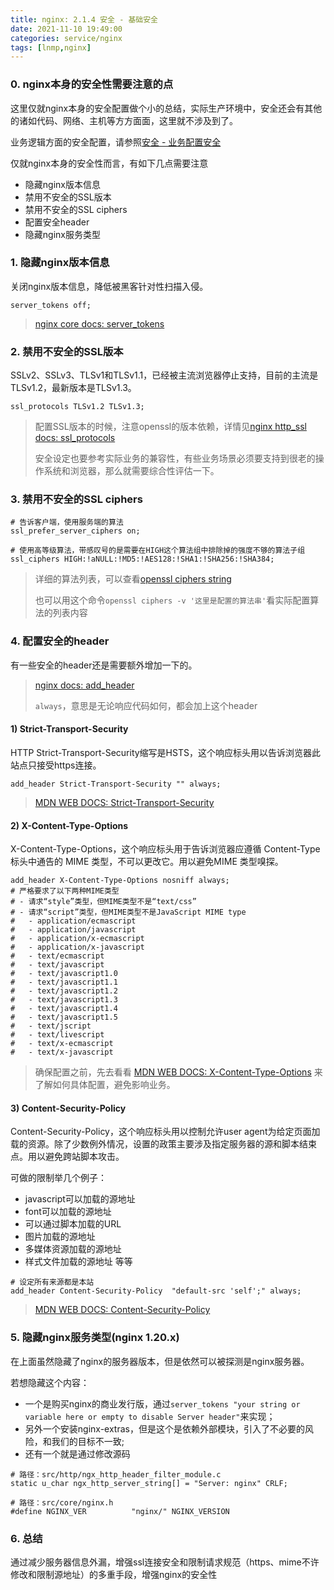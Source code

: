 ```yaml
---
title: nginx: 2.1.4 安全 - 基础安全
date: 2021-11-10 19:49:00
categories: service/nginx
tags: [lnmp,nginx]
---
```


### 0. nginx本身的安全性需要注意的点
这里仅就nginx本身的安全配置做个小的总结，实际生产环境中，安全还会有其他的诸如代码、网络、主机等方方面面，这里就不涉及到了。

业务逻辑方面的安全配置，请参照[安全 - 业务配置安全](/servie/nginx/nginx_2.1.4_configuration_security_config.html)

仅就nginx本身的安全性而言，有如下几点需要注意
- 隐藏nginx版本信息
- 禁用不安全的SSL版本
- 禁用不安全的SSL ciphers
- 配置安全header
- 隐藏nginx服务类型

### 1. 隐藏nginx版本信息
关闭nginx版本信息，降低被黑客针对性扫描入侵。

```
server_tokens off;
```

> [nginx core docs: server_tokens](http://nginx.org/en/docs/http/ngx_http_core_module.html#server_tokens)

### 2. 禁用不安全的SSL版本
SSLv2、SSLv3、TLSv1和TLSv1.1，已经被主流浏览器停止支持，目前的主流是TLSv1.2，最新版本是TLSv1.3。

```
ssl_protocols TLSv1.2 TLSv1.3;
```

> 配置SSL版本的时候，注意openssl的版本依赖，详情见[nginx http_ssl docs: ssl_protocols](http://nginx.org/en/docs/http/ngx_http_ssl_module.html#ssl_protocols)
>
> 安全设定也要参考实际业务的兼容性，有些业务场景必须要支持到很老的操作系统和浏览器，那么就需要综合性评估一下。

### 3. 禁用不安全的SSL ciphers

```
# 告诉客户端，使用服务端的算法
ssl_prefer_server_ciphers on;

# 使用高等级算法，带感叹号的是需要在HIGH这个算法组中排除掉的强度不够的算法子组
ssl_ciphers HIGH:!aNULL:!MD5:!AES128:!SHA1:!SHA256:!SHA384;
```

> 详细的算法列表，可以查看[openssl ciphers string](https://www.openssl.org/docs/man1.0.2/man1/ciphers)
>
> 也可以用这个命令`openssl ciphers -v '这里是配置的算法串'`看实际配置算法的列表内容

### 4. 配置安全的header
有一些安全的header还是需要额外增加一下的。

> [nginx docs: add_header](http://nginx.org/en/docs/http/ngx_http_headers_module.html#add_header)
>
> `always`，意思是无论响应代码如何，都会加上这个header

#### 1) Strict-Transport-Security
HTTP Strict-Transport-Security缩写是HSTS，这个响应标头用以告诉浏览器此站点只接受https连接。

```
add_header Strict-Transport-Security "" always;
```

> [MDN WEB DOCS: Strict-Transport-Security](https://developer.mozilla.org/en-US/docs/Web/HTTP/Headers/Strict-Transport-Security)

#### 2) X-Content-Type-Options
X-Content-Type-Options，这个响应标头用于告诉浏览器应遵循 Content-Type 标头中通告的 MIME 类型，不可以更改它。用以避免MIME 类型嗅探。

```
add_header X-Content-Type-Options nosniff always;
# 严格要求了以下两种MIME类型
# - 请求“style”类型，但MIME类型不是“text/css”
# - 请求“script”类型，但MIME类型不是JavaScript MIME type
#   - application/ecmascript
#   - application/javascript
#   - application/x-ecmascript
#   - application/x-javascript
#   - text/ecmascript
#   - text/javascript
#   - text/javascript1.0
#   - text/javascript1.1
#   - text/javascript1.2
#   - text/javascript1.3
#   - text/javascript1.4
#   - text/javascript1.5
#   - text/jscript
#   - text/livescript
#   - text/x-ecmascript
#   - text/x-javascript
```

> 确保配置之前，先去看看 [MDN WEB DOCS: X-Content-Type-Options](https://developer.mozilla.org/zh-CN/docs/Web/HTTP/Headers/X-Content-Type-Options) 来了解如何具体配置，避免影响业务。

#### 3) Content-Security-Policy
Content-Security-Policy，这个响应标头用以控制允许user agent为给定页面加载的资源。除了少数例外情况，设置的政策主要涉及指定服务器的源和脚本结束点。用以避免跨站脚本攻击。

可做的限制举几个例子：

- javascript可以加载的源地址
- font可以加载的源地址
- 可以通过脚本加载的URL
- 图片加载的源地址
- 多媒体资源加载的源地址
- 样式文件加载的源地址
等等

```
# 设定所有来源都是本站
add_header Content-Security-Policy  "default-src 'self';" always;
```

> [MDN WEB DOCS: Content-Security-Policy](https://developer.mozilla.org/en-US/docs/Web/HTTP/Headers/Content-Security-Policy)

### 5. 隐藏nginx服务类型(nginx 1.20.x)
在上面虽然隐藏了nginx的服务器版本，但是依然可以被探测是nginx服务器。

若想隐藏这个内容：

- 一个是购买nginx的商业发行版，通过`server_tokens "your string or variable here or empty to disable Server header"`来实现；
- 另外一个安装nginx-extras，但是这个是依赖外部模块，引入了不必要的风险，和我们的目标不一致;
- 还有一个就是通过修改源码

```
# 路径：src/http/ngx_http_header_filter_module.c
static u_char ngx_http_server_string[] = "Server: nginx" CRLF;

# 路径：src/core/nginx.h
#define NGINX_VER          "nginx/" NGINX_VERSION
```

### 6. 总结
通过减少服务器信息外漏，增强ssl连接安全和限制请求规范（https、mime不许修改和限制源地址）的多重手段，增强nginx的安全性